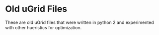 # Old uGrid Files

These are old uGrid files that were written in python 2 and experimented with other hueristics for optimization.
